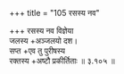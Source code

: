+++
title = "105 रसस्य नव"

+++
रसस्य नव विज्ञेया  
जलस्य +अञ्जलयो दश।  
सप्त +एव तु पुरीषस्य  
रक्तस्य +अष्टौ प्रकीर्तिताः  ॥ ३.१०५ ॥